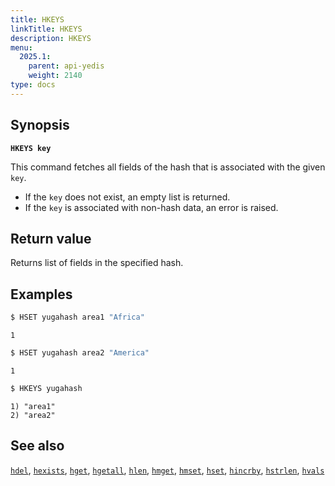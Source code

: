 ```yaml
---
title: HKEYS
linkTitle: HKEYS
description: HKEYS
menu:
  2025.1:
    parent: api-yedis
    weight: 2140
type: docs
---
```


## Synopsis

**`HKEYS key`**

This command fetches all fields of the hash that is associated with the given `key`.

- If the `key` does not exist, an empty list is returned.
- If the `key` is associated with non-hash data, an error is raised.

## Return value

Returns list of fields in the specified hash.

## Examples

```sh
$ HSET yugahash area1 "Africa"
```

```
1
```

```sh
$ HSET yugahash area2 "America"
```

```
1
```

```sh
$ HKEYS yugahash
```

```
1) "area1"
2) "area2"
```

## See also

[`hdel`](../hdel/), [`hexists`](../hexists/), [`hget`](../hget/), [`hgetall`](../hgetall/), [`hlen`](../hlen/), [`hmget`](../hmget/), [`hmset`](../hmset/), [`hset`](../hset/), [`hincrby`](../hincrby/), [`hstrlen`](../hstrlen/), [`hvals`](../hvals/)

